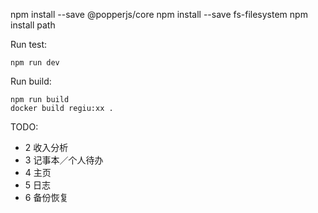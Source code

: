 npm install --save @popperjs/core
npm install --save fs-filesystem
npm install path

Run test:
~~~shell
npm run dev
~~~

Run build:
~~~shell
npm run build
docker build regiu:xx .
~~~ 

TODO:

- 2 收入分析
- 3 记事本／个人待办
- 4 主页
- 5 日志
- 6 备份恢复